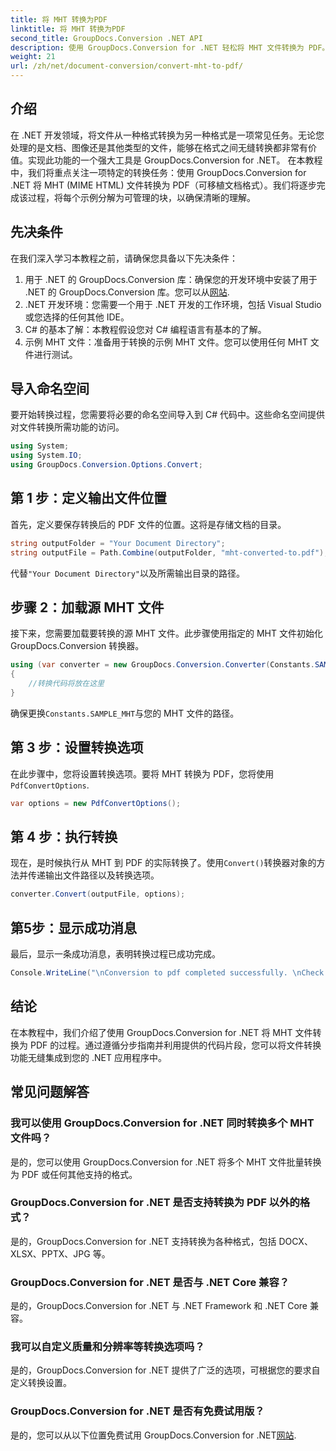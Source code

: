 ```yaml
---
title: 将 MHT 转换为PDF
linktitle: 将 MHT 转换为PDF
second_title: GroupDocs.Conversion .NET API
description: 使用 GroupDocs.Conversion for .NET 轻松将 MHT 文件转换为 PDF。按照我们的分步指南无缝集成到您的 .NET 应用程序中。
weight: 21
url: /zh/net/document-conversion/convert-mht-to-pdf/
---
```

## 介绍
在 .NET 开发领域，将文件从一种格式转换为另一种格式是一项常见任务。无论您处理的是文档、图像还是其他类型的文件，能够在格式之间无缝转换都非常有价值。实现此功能的一个强大工具是 GroupDocs.Conversion for .NET。
在本教程中，我们将重点关注一项特定的转换任务：使用 GroupDocs.Conversion for .NET 将 MHT (MIME HTML) 文件转换为 PDF（可移植文档格式）。我们将逐步完成该过程，将每个示例分解为可管理的块，以确保清晰的理解。
## 先决条件
在我们深入学习本教程之前，请确保您具备以下先决条件：
1. 用于 .NET 的 GroupDocs.Conversion 库：确保您的开发环境中安装了用于 .NET 的 GroupDocs.Conversion 库。您可以从[网站](https://releases.groupdocs.com/conversion/net/).
2. .NET 开发环境：您需要一个用于 .NET 开发的工作环境，包括 Visual Studio 或您选择的任何其他 IDE。
3. C# 的基本了解：本教程假设您对 C# 编程语言有基本的了解。
4. 示例 MHT 文件：准备用于转换的示例 MHT 文件。您可以使用任何 MHT 文件进行测试。

## 导入命名空间
要开始转换过程，您需要将必要的命名空间导入到 C# 代码中。这些命名空间提供对文件转换所需功能的访问。
```csharp
using System;
using System.IO;
using GroupDocs.Conversion.Options.Convert;
```
## 第 1 步：定义输出文件位置
首先，定义要保存转换后的 PDF 文件的位置。这将是存储文档的目录。
```csharp
string outputFolder = "Your Document Directory";
string outputFile = Path.Combine(outputFolder, "mht-converted-to.pdf");
```
代替`"Your Document Directory"`以及所需输出目录的路径。
## 步骤 2：加载源 MHT 文件
接下来，您需要加载要转换的源 MHT 文件。此步骤使用指定的 MHT 文件初始化 GroupDocs.Conversion 转换器。
```csharp
using (var converter = new GroupDocs.Conversion.Converter(Constants.SAMPLE_MHT))
{
    //转换代码将放在这里
}
```
确保更换`Constants.SAMPLE_MHT`与您的 MHT 文件的路径。
## 第 3 步：设置转换选项
在此步骤中，您将设置转换选项。要将 MHT 转换为 PDF，您将使用`PdfConvertOptions`.
```csharp
var options = new PdfConvertOptions();
```
## 第 4 步：执行转换
现在，是时候执行从 MHT 到 PDF 的实际转换了。使用`Convert()`转换器对象的方法并传递输出文件路径以及转换选项。
```csharp
converter.Convert(outputFile, options);
```
## 第5步：显示成功消息
最后，显示一条成功消息，表明转换过程已成功完成。
```csharp
Console.WriteLine("\nConversion to pdf completed successfully. \nCheck output in {0}", outputFolder);
```

## 结论
在本教程中，我们介绍了使用 GroupDocs.Conversion for .NET 将 MHT 文件转换为 PDF 的过程。通过遵循分步指南并利用提供的代码片段，您可以将文件转换功能无缝集成到您的 .NET 应用程序中。
## 常见问题解答
### 我可以使用 GroupDocs.Conversion for .NET 同时转换多个 MHT 文件吗？
是的，您可以使用 GroupDocs.Conversion for .NET 将多个 MHT 文件批量转换为 PDF 或任何其他支持的格式。
### GroupDocs.Conversion for .NET 是否支持转换为 PDF 以外的格式？
是的，GroupDocs.Conversion for .NET 支持转换为各种格式，包括 DOCX、XLSX、PPTX、JPG 等。
### GroupDocs.Conversion for .NET 是否与 .NET Core 兼容？
是的，GroupDocs.Conversion for .NET 与 .NET Framework 和 .NET Core 兼容。
### 我可以自定义质量和分辨率等转换选项吗？
是的，GroupDocs.Conversion for .NET 提供了广泛的选项，可根据您的要求自定义转换设置。
### GroupDocs.Conversion for .NET 是否有免费试用版？
是的，您可以从以下位置免费试用 GroupDocs.Conversion for .NET[网站](https://releases.groupdocs.com/).